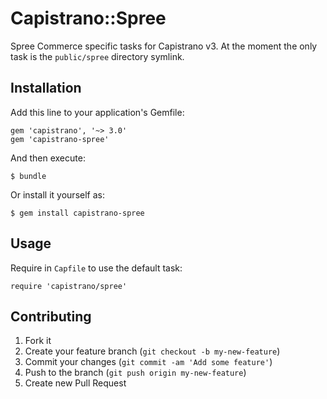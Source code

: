 # Capistrano::Spree

Spree Commerce specific tasks for Capistrano v3.
At the moment the only task is the ```public/spree``` directory symlink.

## Installation

Add this line to your application's Gemfile:

    gem 'capistrano', '~> 3.0'
    gem 'capistrano-spree'

And then execute:

    $ bundle

Or install it yourself as:

    $ gem install capistrano-spree

## Usage

Require in `Capfile` to use the default task:

    require 'capistrano/spree'

## Contributing

1. Fork it
2. Create your feature branch (`git checkout -b my-new-feature`)
3. Commit your changes (`git commit -am 'Add some feature'`)
4. Push to the branch (`git push origin my-new-feature`)
5. Create new Pull Request